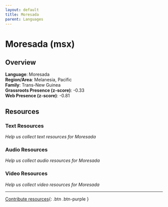 ```yaml
---
layout: default
title: Moresada
parent: Languages
---
```


# Moresada (msx)

## Overview

**Language**: Moresada  
**Region/Area**: Melanesia, Pacific  
**Family**: Trans-New Guinea  
**Grassroots Presence (z-score)**: -0.33  
**Web Presence (z-score)**: -0.81  

## Resources

### Text Resources
*Help us collect text resources for Moresada*

### Audio Resources
*Help us collect audio resources for Moresada*

### Video Resources
*Help us collect video resources for Moresada*

---

[Contribute resources](https://forms.office.com/e/1SfLJx3u1r){: .btn .btn-purple }
